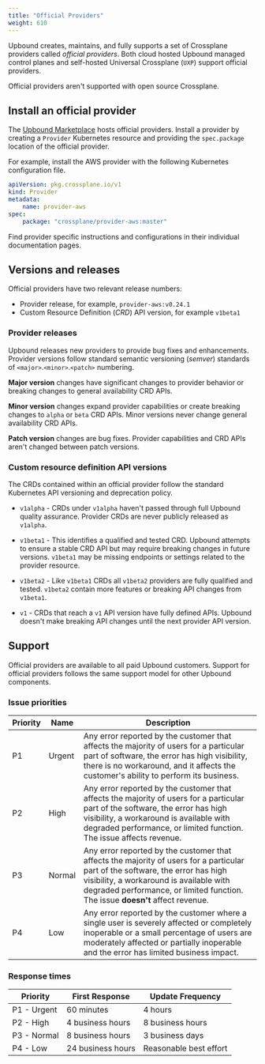 ```yaml
---
title: "Official Providers"
weight: 610
---
```

Upbound creates, maintains, and fully supports a set of Crossplane providers called *official providers*. Both cloud hosted Upbound managed control planes and self-hosted Universal Crossplane (`UXP`) support official providers.  

Official providers aren't supported with open source Crossplane.

## Install an official provider
The [Upbound Marketplace](https://marketplace.upbound.io/) hosts official providers. Install a provider by creating a `Provider` Kubernetes resource and providing the `spec.package` location of the official provider.

For example, install the AWS provider with the following Kubernetes configuration file.

```yaml
apiVersion: pkg.crossplane.io/v1
kind: Provider
metadata:
    name: provider-aws
spec:
    package: "crossplane/provider-aws:master"
```

Find provider specific instructions and configurations in their individual documentation pages.

## Versions and releases
Official providers have two relevant release numbers:
* Provider release, for example, `provider-aws:v0.24.1`
* Custom Resource Definition (*CRD*) API version, for example `v1beta1`

### Provider releases
Upbound releases new providers to provide bug fixes and enhancements. Provider versions follow standard semantic versioning (*semver*) standards of `<major>`.`<minor>`.`<patch>` numbering.

**Major version** changes have significant changes to provider behavior or breaking changes to general availability CRD APIs.  

**Minor version** changes expand provider capabilities or create breaking changes to `alpha` or `beta` CRD APIs. Minor versions never change general availability CRD APIs.

**Patch version** changes are bug fixes. Provider capabilities and CRD APIs aren't changed between patch versions. 


### Custom resource definition API versions
The CRDs contained within an official provider follow the standard Kubernetes API versioning and deprecation policy. 

* `v1alpha` - CRDs under `v1alpha` haven't passed through full Upbound quality assurance. Provider CRDs are never publicly released as `v1alpha`.

* `v1beta1` - This identifies a qualified and tested CRD. 
Upbound attempts to ensure a stable CRD API but may require breaking changes in future versions. `v1beta1` may be missing endpoints or settings related to the provider resource.

* `v1beta2` - Like `v1beta1` CRDs all `v1beta2` providers are fully qualified and tested. `v1beta2` contain more features or breaking API changes from `v1beta1`. 

* `v1` - CRDs that reach a `v1` API version have fully defined APIs. Upbound doesn't make breaking API changes until the next provider API version. 

## Support
Official providers are available to all paid Upbound customers. Support for official providers follows the same support model for other Upbound components. 

### Issue priorities

| Priority | 	Name	| Description |
| ---- | ---- | ---- |
| P1 |	Urgent	| Any error reported by the customer that affects the majority of users for a particular part of software, the error has high visibility, there is no workaround, and it affects the customer's ability to perform its business. |
| P2 |	High	| Any error reported by the customer that affects the majority of users for a particular part of the software, the error has high visibility, a workaround is available with degraded performance, or limited function. The issue affects revenue. |
| P3 |	Normal |	Any error reported by the customer that affects the majority of users for a particular part of the software, the error has high visibility, a workaround is available with degraded performance, or limited function. The issue **doesn't** affect revenue. |
| P4 |	Low |	Any error reported by the customer where a single user is severely affected or completely inoperable or a small percentage of users are moderately affected or partially inoperable and the error has limited business impact. |

### Response times
|Priority |	First Response |	Update Frequency |
| ---- | ----- | ----- | 
| P1 - Urgent |	60 minutes	| 4 hours |
| P2 - High | 4 business hours |	8 business hours |
| P3 - Normal |	8 business hours |	3 business days |
| P4 - Low | 	24 business hours |	Reasonable best effort |

<!-- TODO
## Coverage

-->